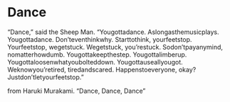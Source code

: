 # Dance

“Dance,” said the Sheep Man. “Yougottadance. Aslongasthemusicplays. Yougottadance. Don’teventhinkwhy. Starttothink, yourfeetstop. Yourfeetstop, wegetstuck. Wegetstuck, you’restuck. Sodon’tpayanymind, nomatterhowdumb. Yougottakeepthestep. Yougottalimberup. Yougottaloosenwhatyoubolteddown. Yougottauseallyougot. Weknowyou’retired, tiredandscared. Happenstoeveryone, okay? Justdon’tletyourfeetstop.”

from Haruki Murakami. “Dance, Dance, Dance”
